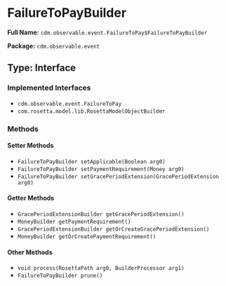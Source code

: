 # FailureToPayBuilder

**Full Name:** `cdm.observable.event.FailureToPay$FailureToPayBuilder`

**Package:** `cdm.observable.event`

## Type: Interface

### Implemented Interfaces

- `cdm.observable.event.FailureToPay`
- `com.rosetta.model.lib.RosettaModelObjectBuilder`

### Methods

#### Setter Methods

- `FailureToPayBuilder setApplicable(Boolean arg0)`
- `FailureToPayBuilder setPaymentRequirement(Money arg0)`
- `FailureToPayBuilder setGracePeriodExtension(GracePeriodExtension arg0)`

#### Getter Methods

- `GracePeriodExtensionBuilder getGracePeriodExtension()`
- `MoneyBuilder getPaymentRequirement()`
- `GracePeriodExtensionBuilder getOrCreateGracePeriodExtension()`
- `MoneyBuilder getOrCreatePaymentRequirement()`

#### Other Methods

- `void process(RosettaPath arg0, BuilderProcessor arg1)`
- `FailureToPayBuilder prune()`

